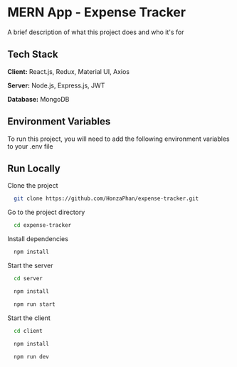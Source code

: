 
# MERN App - Expense Tracker

A brief description of what this project does and who it's for


## Tech Stack

**Client:** React.js, Redux, Material UI, Axios

**Server:** Node.js, Express.js, JWT

**Database:** MongoDB


## Environment Variables

To run this project, you will need to add the following environment variables to your .env file


## Run Locally

Clone the project

```bash
  git clone https://github.com/HonzaPhan/expense-tracker.git
```

Go to the project directory

```bash
  cd expense-tracker
```

Install dependencies

```bash
  npm install
```

Start the server

```bash
  cd server

  npm install

  npm run start
```

Start the client

```bash
  cd client

  npm install
  
  npm run dev
```
